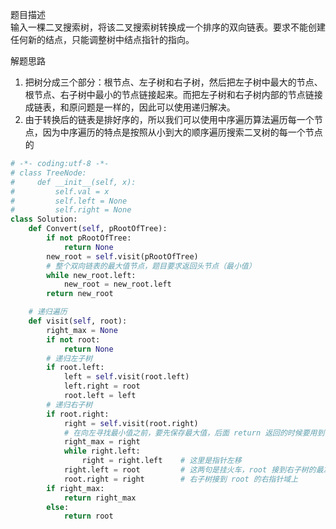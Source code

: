 
题目描述  
输入一棵二叉搜索树，将该二叉搜索树转换成一个排序的双向链表。要求不能创建任何新的结点，只能调整树中结点指针的指向。  

解题思路  
1. 把树分成三个部分：根节点、左子树和右子树，然后把左子树中最大的节点、根节点、右子树中最小的节点链接起来。而把左子树和右子树内部的节点链接成链表，和原问题是一样的，因此可以使用递归解决。  
2. 由于转换后的链表是排好序的，所以我们可以使用中序遍历算法遍历每一个节点，因为中序遍历的特点是按照从小到大的顺序遍历搜索二叉树的每一个节点的  


```python 
# -*- coding:utf-8 -*-
# class TreeNode:
#     def __init__(self, x):
#         self.val = x
#         self.left = None
#         self.right = None
class Solution:
    def Convert(self, pRootOfTree):
        if not pRootOfTree:
            return None 
        new_root = self.visit(pRootOfTree) 
        # 整个双向链表的最大值节点，题目要求返回头节点（最小值） 
        while new_root.left:
            new_root = new_root.left 
        return new_root 

    # 递归遍历  
    def visit(self, root):
        right_max = None 
        if not root:
            return None 
        # 递归左子树  
        if root.left:
            left = self.visit(root.left) 
            left.right = root 
            root.left = left 
        # 递归右子树 
        if root.right:
            right = self.visit(root.right) 
            # 在向左寻找最小值之前，要先保存最大值，后面 return 返回的时候要用到
            right_max = right
            while right.left:
                right = right.left    # 这里是指针左移  
            right.left = root         # 这两句是挂火车，root 接到右子树的最左节点的左指针域上  
            root.right = right        # 右子树接到 root 的右指针域上  
        if right_max:
            return right_max 
        else:
            return root 
```
